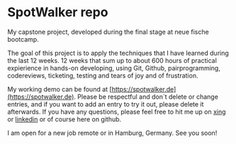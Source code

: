 # SpotWalker repo
My capstone project, developed during the final stage at neue fische bootcamp. 

The goal of this project is to apply the techniques that I have learned during the last 12 weeks. 
12 weeks that sum up to about 600 hours of practical expierience in hands-on developing, using Git, Github, pairprogramming, 
codereviews, ticketing, testing and tears of joy and of frustration.

My working demo can be found at [https://spotwalker.de](https://spotwalker.de). Please be respectful and don´t delete or change entries, and if you want to add an entry to try it out, 
please delete it afterwards. If you have any questions, please feel free to hit me up on [xing](https://xing.to/DennisMaas) or [linkedin](www.linkedin.com/in/dennis-b-maas) or of course here on github.

I am open for a new job remote or in Hamburg, Germany. 
See you soon!
